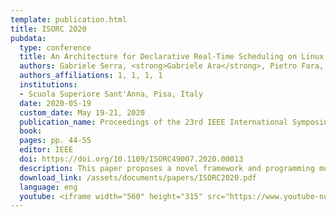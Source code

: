 ```yaml
---
template: publication.html
title: ISORC 2020
pubdata:
  type: conference
  title: An Architecture for Declarative Real-Time Scheduling on Linux
  authors: Gabriele Serra, <strong>Gabriele Ara</strong>, Pietro Fara, and Tommaso Cucinotta
  authors_affiliations: 1, 1, 1, 1
  institutions:
  - Scuola Superiore Sant'Anna, Pisa, Italy
  date: 2020-05-19
  custom_date: May 19-21, 2020
  publication_name: Proceedings of the 23rd IEEE International Symposium on Real-Time Distributed Computing (IEEE ISORC 2020), Nashville, Tennessee, USA
  book:
  pages: pp. 44-55
  editor: IEEE
  doi: https://doi.org/10.1109/ISORC49007.2020.00013
  description: This paper proposes a novel framework and programming model for real-time applications supporting a declarative access to real-time CPU scheduling features that are available on an operating system. The core idea is to let applications declare their temporal characteristics and/or requirements on the CPU allocation, where, for example, some of them may require real-time POSIX priorities, whilst others might need resource reservations through SCHED_DEADLINE. The framework can properly handle such a set of heterogeneous requirements configuring an underlying multi-core platform so to exploit the various scheduling disciplines that are available in the kernel, matching applications requirements. The framework is realized as a modular architecture in which different plugins handle independently certain real-time scheduling features within the underlying kernel, easing the customization of its behavior to support other schedulers or operating systems by adding further plugins.
  download_link: /assets/documents/papers/ISORC2020.pdf
  language: eng
  youtube: <iframe width="560" height="315" src="https://www.youtube-nocookie.com/embed/9Y0KXTPXL14" frameborder="0" allow="accelerometer; autoplay; encrypted-media; gyroscope; picture-in-picture" allowfullscreen></iframe>
---
```

